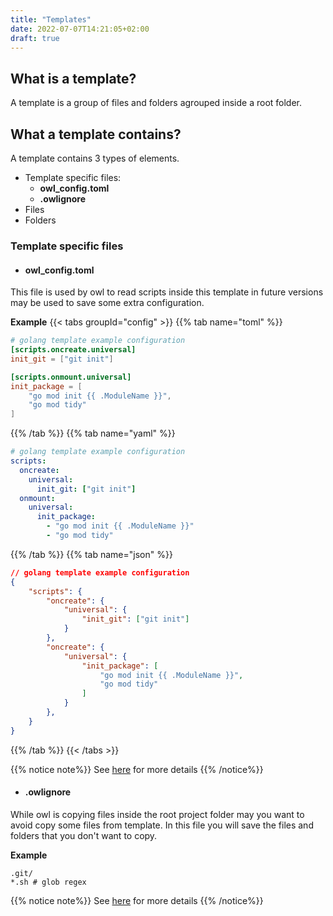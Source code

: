 ```yaml
---
title: "Templates"
date: 2022-07-07T14:21:05+02:00
draft: true
---
```


## What is a template?
A template is a group of files and folders agrouped inside a root folder.

## What a template contains?
A template contains 3 types of elements.

- Template specific files:
    - **owl_config.toml**
    - **.owlignore**
- Files
- Folders

### Template specific files

- #### owl_config.toml
This file is used by owl to read scripts inside this template in future versions may be used
to save some extra configuration.

**Example**
{{< tabs groupId="config" >}}
{{% tab name="toml" %}}
```toml
# golang template example configuration
[scripts.oncreate.universal]
init_git = ["git init"]

[scripts.onmount.universal]
init_package = [
    "go mod init {{ .ModuleName }}",
    "go mod tidy"
]
```
{{% /tab %}}
{{% tab name="yaml" %}}
```yaml
# golang template example configuration
scripts:
  oncreate:
    universal:
      init_git: ["git init"]
  onmount:
    universal:
      init_package:
        - "go mod init {{ .ModuleName }}"
        - "go mod tidy"
```
{{% /tab %}}
{{% tab name="json" %}}
```json
// golang template example configuration
{
    "scripts": {
        "oncreate": {
            "universal": {
                "init_git": ["git init"]
            }
        },
        "oncreate": {
            "universal": {
                "init_package": [
                    "go mod init {{ .ModuleName }}",
                    "go mod tidy"
                ]
            }
        },
    }
}
```
{{% /tab %}}
{{< /tabs >}}

{{% notice note%}}
See [here]() for more details
{{% /notice%}}

- #### .owlignore
While owl is copying files inside the root project folder may you want to avoid copy some
files from template. In this file you will save the files and folders that you don't want to copy.

**Example**
```
.git/
*.sh # glob regex
```

{{% notice note%}}
See [here]() for more details
{{% /notice%}}
